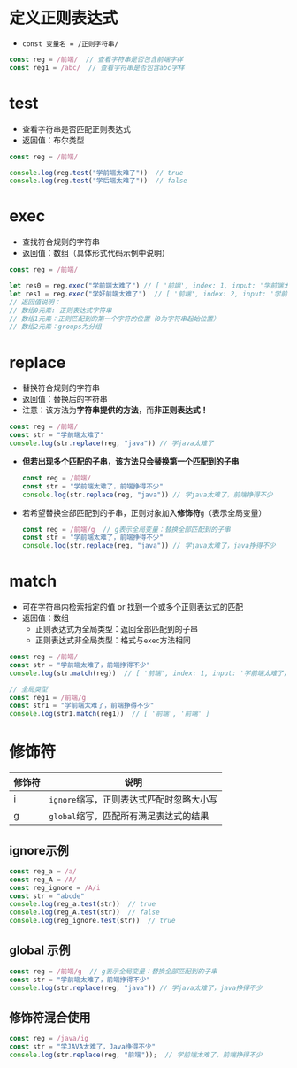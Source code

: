 # 定义正则表达式
* `const 变量名 = /正则字符串/`
```js
const reg = /前端/  // 查看字符串是否包含前端字样
const reg1 = /abc/  // 查看字符串是否包含abc字样

```

# test
* 查看字符串是否匹配正则表达式
* 返回值：布尔类型
```js
const reg = /前端/

console.log(reg.test("学前端太难了"))  // true
console.log(reg.test("学后端太难了"))  // false
```

# exec
* 查找符合规则的字符串
* 返回值：数组（具体形式代码示例中说明）
```js
const reg = /前端/ 

let res0 = reg.exec("学前端太难了") // [ '前端', index: 1, input: '学前端太难了', groups: undefined ]
let res1 = reg.exec("学好前端太难了")  // [ '前端', index: 2, input: '学前端太难了', groups: undefined ]
// 返回值说明：
// 数组0元素: 正则表达式字符串
// 数组1元素：正则匹配到的第一个字符的位置（0为字符串起始位置）
// 数组2元素：groups为分组
```

# replace
* 替换符合规则的字符串
* 返回值：替换后的字符串
* 注意：该方法为**字符串提供的方法**，而**非正则表达式！**
```js
const reg = /前端/
const str = "学前端太难了"
console.log(str.replace(reg, "java")) // 学java太难了
```
* **但若出现多个匹配的子串，该方法只会替换第一个匹配到的子串**
    ```js
    const reg = /前端/
    const str = "学前端太难了，前端挣得不少"
    console.log(str.replace(reg, "java")) // 学java太难了，前端挣得不少
    ```
* 若希望替换全部匹配到的子串，正则对象加入**修饰符**`g`（表示全局变量）
    ```js
    const reg = /前端/g  // g表示全局变量：替换全部匹配到的子串
    const str = "学前端太难了，前端挣得不少"
    console.log(str.replace(reg, "java")) // 学java太难了，java挣得不少
    ```

# match
* 可在字符串内检索指定的值 or 找到一个或多个正则表达式的匹配
* 返回值：数组
  * 正则表达式为全局类型：返回全部匹配到的子串
  * 正则表达式非全局类型：格式与`exec`方法相同
```js
const reg = /前端/
const str = "学前端太难了，前端挣得不少"
console.log(str.match(reg))  // [ '前端', index: 1, input: '学前端太难了，前端挣得不少', groups: undefined ]

// 全局类型
const reg1 = /前端/g
const str1 = "学前端太难了，前端挣得不少"
console.log(str1.match(reg1))  // [ '前端', '前端' ]
```

# 修饰符
|修饰符|说明|
|--|--|
|i|`ignore`缩写，正则表达式匹配时忽略大小写|
|g|`global`缩写，匹配所有满足表达式的结果|

## ignore示例
```js
const reg_a = /a/
const reg_A = /A/
const reg_ignore = /A/i
const str = "abcde"
console.log(reg_a.test(str))  // true
console.log(reg_A.test(str))  // false
console.log(reg_ignore.test(str))  // true
```

## global 示例
```js
const reg = /前端/g  // g表示全局变量：替换全部匹配到的子串
const str = "学前端太难了，前端挣得不少"
console.log(str.replace(reg, "java")) // 学java太难了，java挣得不少
```
## 修饰符混合使用
```js
const reg = /java/ig
const str = "学JAVA太难了，Java挣得不少"
console.log(str.replace(reg, "前端"));  // 学前端太难了，前端挣得不少
```
